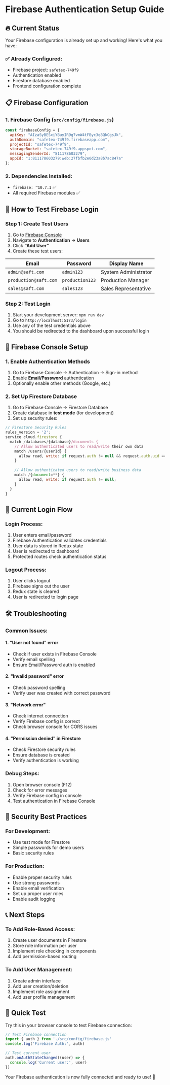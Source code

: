 # Firebase Authentication Setup Guide

## 🔥 **Current Status**
Your Firebase configuration is already set up and working! Here's what you have:

### ✅ **Already Configured:**
- Firebase project: `safetex-749f9`
- Authentication enabled
- Firestore database enabled
- Frontend configuration complete

## 📋 **Firebase Configuration**

### **1. Firebase Config (`src/config/firebase.js`)**
```javascript
const firebaseConfig = {
  apiKey: "AIzaSyBESxiYBuyIR9g7vmW4tFByc3q8QkCgsJk",
  authDomain: "safetex-749f9.firebaseapp.com",
  projectId: "safetex-749f9",
  storageBucket: "safetex-749f9.appspot.com",
  messagingSenderId: "811178603279",
  appId: "1:811178603279:web:27fbfb2e0d23a8b7ac847a"
};
```

### **2. Dependencies Installed:**
- `firebase: ^10.7.1` ✅
- All required Firebase modules ✅

## 🚀 **How to Test Firebase Login**

### **Step 1: Create Test Users**
1. Go to [Firebase Console](https://console.firebase.google.com/project/safetex-749f9)
2. Navigate to **Authentication** → **Users**
3. Click **"Add User"**
4. Create these test users:

| Email | Password | Display Name |
|-------|----------|--------------|
| `admin@saft.com` | `admin123` | System Administrator |
| `production@saft.com` | `production123` | Production Manager |
| `sales@saft.com` | `sales123` | Sales Representative |

### **Step 2: Test Login**
1. Start your development server: `npm run dev`
2. Go to `http://localhost:5173/login`
3. Use any of the test credentials above
4. You should be redirected to the dashboard upon successful login

## 🔧 **Firebase Console Setup**

### **1. Enable Authentication Methods**
1. Go to Firebase Console → Authentication → Sign-in method
2. Enable **Email/Password** authentication
3. Optionally enable other methods (Google, etc.)

### **2. Set Up Firestore Database**
1. Go to Firebase Console → Firestore Database
2. Create database in **test mode** (for development)
3. Set up security rules:

```javascript
// Firestore Security Rules
rules_version = '2';
service cloud.firestore {
  match /databases/{database}/documents {
    // Allow authenticated users to read/write their own data
    match /users/{userId} {
      allow read, write: if request.auth != null && request.auth.uid == userId;
    }
    
    // Allow authenticated users to read/write business data
    match /{document=**} {
      allow read, write: if request.auth != null;
    }
  }
}
```

## 📱 **Current Login Flow**

### **Login Process:**
1. User enters email/password
2. Firebase Authentication validates credentials
3. User data is stored in Redux state
4. User is redirected to dashboard
5. Protected routes check authentication status

### **Logout Process:**
1. User clicks logout
2. Firebase signs out the user
3. Redux state is cleared
4. User is redirected to login page

## 🛠 **Troubleshooting**

### **Common Issues:**

#### **1. "User not found" error**
- Check if user exists in Firebase Console
- Verify email spelling
- Ensure Email/Password auth is enabled

#### **2. "Invalid password" error**
- Check password spelling
- Verify user was created with correct password

#### **3. "Network error"**
- Check internet connection
- Verify Firebase config is correct
- Check browser console for CORS issues

#### **4. "Permission denied" in Firestore**
- Check Firestore security rules
- Ensure database is created
- Verify authentication is working

### **Debug Steps:**
1. Open browser console (F12)
2. Check for error messages
3. Verify Firebase config in console
4. Test authentication in Firebase Console

## 🔐 **Security Best Practices**

### **For Development:**
- Use test mode for Firestore
- Simple passwords for demo users
- Basic security rules

### **For Production:**
- Enable proper security rules
- Use strong passwords
- Enable email verification
- Set up proper user roles
- Enable audit logging

## 📞 **Next Steps**

### **To Add Role-Based Access:**
1. Create user documents in Firestore
2. Store role information per user
3. Implement role checking in components
4. Add permission-based routing

### **To Add User Management:**
1. Create admin interface
2. Add user creation/deletion
3. Implement role assignment
4. Add user profile management

## 🎯 **Quick Test**

Try this in your browser console to test Firebase connection:

```javascript
// Test Firebase connection
import { auth } from './src/config/firebase.js'
console.log('Firebase Auth:', auth)

// Test current user
auth.onAuthStateChanged((user) => {
  console.log('Current user:', user)
})
```

Your Firebase authentication is now fully connected and ready to use! 🎉
